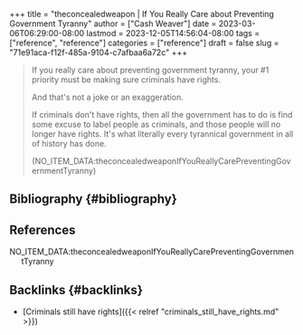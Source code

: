 +++
title = "theconcealedweapon | If You Really Care about Preventing Government Tyranny"
author = ["Cash Weaver"]
date = 2023-03-06T06:29:00-08:00
lastmod = 2023-12-05T14:56:04-08:00
tags = ["reference", "reference"]
categories = ["reference"]
draft = false
slug = "71e91aca-f12f-485a-9104-c7afbaa6a72c"
+++

> If you really care about preventing government tyranny, your #1 priority must be making sure criminals have rights.
>
> And that's not a joke or an exaggeration.
>
> If criminals don't have rights, then all the government has to do is find some excuse to label people as criminals, and those people will no longer have rights. It's what literally every tyrannical government in all of history has done.
>
> (NO_ITEM_DATA:theconcealedweaponIfYouReallyCarePreventingGovernmentTyranny)


## Bibliography {#bibliography}

## References

<style>.csl-entry{text-indent: -1.5em; margin-left: 1.5em;}</style><div class="csl-bib-body">
  <div class="csl-entry">NO_ITEM_DATA:theconcealedweaponIfYouReallyCarePreventingGovernmentTyranny</div>
</div>


## Backlinks {#backlinks}

-   [Criminals still have rights]({{< relref "criminals_still_have_rights.md" >}})
